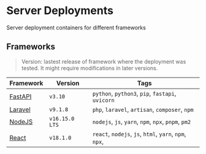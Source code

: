 # Server Deployments

Server deployment containers for different frameworks

## Frameworks

> Version: lastest release of framework where the deployment was tested. It might require modifications in later versions.

|Framework|Version|Tags|
|---|---|---|
|[FastAPI](/fastapi)|`v3.10`|`python`, `python3`, `pip`, `fastapi`, `uvicorn`|
|[Laravel](/laravel)|`v9.1.8`|`php`, `laravel`, `artisan`, `composer`, `npm`|
|[NodeJS](/nodejs)|`v16.15.0 LTS`|`nodejs`, `js`, `yarn`, `npm`, `npx`, `pnpm`, `pm2`|
|[React](/react)|`v18.1.0`|`react`, `nodejs`, `js`, `html`, `yarn`, `npm`, `npx`, |